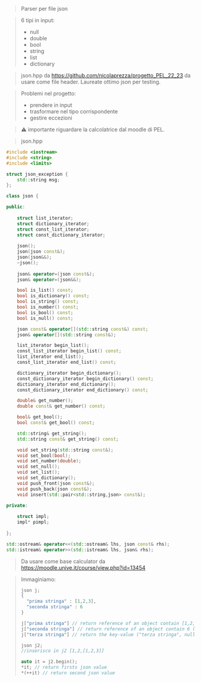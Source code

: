 > 	Parser per file json

> 6 tipi in input:
> - null
> - double
> - bool
> - string
> - list
> - dictionary

> json.hpp da https://github.com/nicolaprezza/progetto_PEL_22_23 da usare come file header. Laureate ottimo json per testing.

> Problemi nel progetto:
> - prendere in input
> - trasformare nel tipo corrispondente
> - gestire eccezioni

>⚠ importante riguardare la calcolatrice dal moodle di PEL.

>json.hpp 
```cpp
#include <iostream>
#include <string>
#include <limits>

struct json_exception {
	std::string msg;
};

class json {

public:
	
	struct list_iterator;
	struct dictionary_iterator;
	struct const_list_iterator;
	struct const_dictionary_iterator;
	
	json();
	json(json const&);
	json(json&&);
	~json();
	
	json& operator=(json const&);
	json& operator=(json&&);

	bool is_list() const;
	bool is_dictionary() const;
	bool is_string() const;
	bool is_number() const;
	bool is_bool() const;
	bool is_null() const;

	json const& operator[](std::string const&) const;
	json& operator[](std::string const&);

	list_iterator begin_list();
	const_list_iterator begin_list() const;
	list_iterator end_list();
	const_list_iterator end_list() const;

	dictionary_iterator begin_dictionary();
	const_dictionary_iterator begin_dictionary() const;
	dictionary_iterator end_dictionary();
	const_dictionary_iterator end_dictionary() const;

	double& get_number();
	double const& get_number() const;

	bool& get_bool();
	bool const& get_bool() const;

	std::string& get_string();
	std::string const& get_string() const;

	void set_string(std::string const&);
	void set_bool(bool);
	void set_number(double);
	void set_null();
	void set_list();
	void set_dictionary();
	void push_front(json const&);
	void push_back(json const&);
	void insert(std::pair<std::string,json> const&);

private:
		
	struct impl;
	impl* pimpl;
	
};

std::ostream& operator<<(std::ostream& lhs, json const& rhs);
std::istream& operator>>(std::istream& lhs, json& rhs);
```

> Da usare come base calculator da https://moodle.unive.it/course/view.php?id=13454

>Immaginiamo:
>```cpp
>json j;
> {
>   "prima stringa" : [1,2,3],
>   "seconda stringa" : 6 
> }
>
>j["prima stringa"] // return reference of an object contain [1,2,3] (list)
>j["seconda stringa"] // return reference of an object contain 6 (number)
>j["terza stringa"] // return the key-value ("terza stringa", null)
>```
>```cpp
>json j2;
> //inserisco in j2 [1,2,[1,2,3]]
>
>auto it = j2.begin();
>*it; // return firsts json value
>*(++it) // return second json value
>```